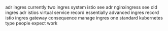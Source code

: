 adr ingres currently two ingres system istio see adr nginxingress see old ingres adr istios virtual service record essentially advanced ingres record istio ingres gateway consequence manage ingres one standard kubernetes type people expect work